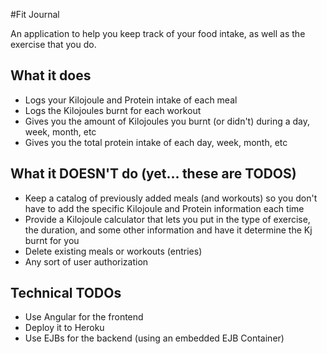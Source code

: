 #Fit Journal

An application to help you keep track of your food intake, as well as the exercise that you do.

## What it does

  - Logs your Kilojoule and Protein intake of each meal
  - Logs the Kilojoules burnt for each workout
  - Gives you the amount of Kilojoules you burnt (or didn't) during a day, week, month, etc
  - Gives you the total protein intake of each day, week, month, etc

## What it DOESN'T do (yet... these are TODOS)

  - Keep a catalog of previously added meals (and workouts) so you don't have to add
    the specific Kilojoule and Protein information each time
  - Provide a Kilojoule calculator that lets you put in the type of exercise, the duration,
    and some other information and have it determine the Kj burnt for you
  - Delete existing meals or workouts (entries)
  - Any sort of user authorization

## Technical TODOs

  - Use Angular for the frontend
  - Deploy it to Heroku
  - Use EJBs for the backend (using an embedded EJB Container)
